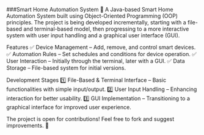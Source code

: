 ###Smart Home Automation System 🏡
A Java-based Smart Home Automation System built using Object-Oriented Programming (OOP) principles. The project is being developed incrementally, starting with a file-based and terminal-based model, then progressing to a more interactive system with user input handling and a graphical user interface (GUI).

Features
✅ Device Management – Add, remove, and control smart devices.
✅ Automation Rules – Set schedules and conditions for device operation.
✅ User Interaction – Initially through the terminal, later with a GUI.
✅ Data Storage – File-based system for initial versions.

Development Stages
1️⃣ File-Based & Terminal Interface – Basic functionalities with simple input/output.
2️⃣ User Input Handling – Enhancing interaction for better usability.
3️⃣ GUI Implementation – Transitioning to a graphical interface for improved user experience.

The project is open for contributions! Feel free to fork and suggest improvements. 🚀